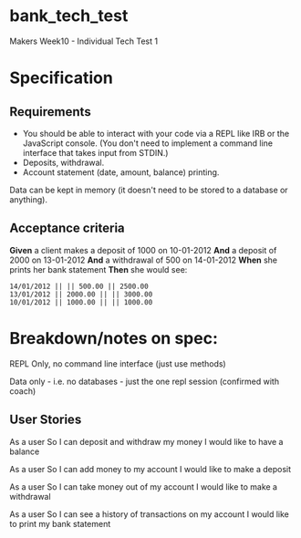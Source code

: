 # bank_tech_test
Makers Week10 - Individual Tech Test 1

# Specification #

## Requirements ##

- You should be able to interact with your code via a REPL like IRB or the JavaScript console. (You don't need to implement a command line interface that takes input from STDIN.)
- Deposits, withdrawal. 
- Account statement (date, amount, balance) printing.

Data can be kept in memory (it doesn't need to be stored to a database or anything).

## Acceptance criteria ##

**Given** a client makes a deposit of 1000 on 10-01-2012
**And** a deposit of 2000 on 13-01-2012
**And** a withdrawal of 500 on 14-01-2012
**When** she prints her bank statement
**Then** she would see: 

```date || credit || debit || balance
14/01/2012 || || 500.00 || 2500.00
13/01/2012 || 2000.00 || || 3000.00
10/01/2012 || 1000.00 || || 1000.00
```

# Breakdown/notes on spec: #

REPL Only, no command line interface (just use methods)

Data only - i.e. no databases - just the one repl session (confirmed with coach)

## User Stories ##

As a user 
So I can deposit and withdraw my money
I would like to have a balance

As a user
So I can add money to my account 
I would like to make a deposit

As a user
So I can take money out of my account
I would like to make a withdrawal

As a user
So I can see a history of transactions on my account
I would like to print my bank statement
